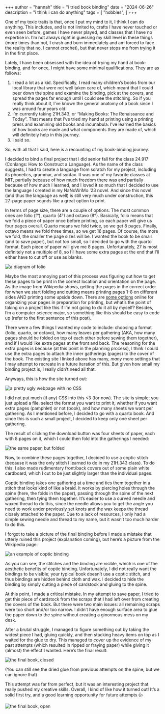 +++
author = "hannah"
title = "i tried book binding"
date = "2024-06-26"
description = "i think i can do anything"
tags = [
    "hobbies",
]
+++

One of my toxic traits is that, once I put my mind to it, I think I can do anything. This includes, and is not limited to, crafts I have never touched or even seen before, games I have never played, and classes that I have no expertise in. I’m not always right in guessing my skill level in these things (more times than not, I crash and burn immediately and am forced to face the reality that no, I cannot crochet), but that never stops me from trying it in the first place.

Lately, I have been obsessed with the idea of trying my hand at book-binding, and for once, I might have some minimal qualifications. They are as follows:

1. I read a lot as a kid. Specifically, I read many children’s books from our local library that were not well taken care of, which meant that I could peer down the spine and examine the binding, pick at the covers, and spread the pages far enough until I could see the stitching. So if you really think about it, I’ve known the general anatomy of a book since I was around four years old.
2. I’m currently taking 21H.343, or “Making Books: The Renaissance and Today”. That means that I’ve tried my hand at printing using a printing press and examining old books and incunabula. I’ve learned the basics of how books are made and what components they are made of, which will definitely help in this journey.
3. I said so.

So, with all that I said, here is a recounting of my book-binding journey.

I decided to bind a final project that I did senior fall for the class 24.917 (Conlangs: How to Construct a Language). As the name of the class suggests, I had to create a language from scratch for my project, including its phonetics, grammar, and syntax. It was one of my favorite classes at MIT, partially because of how much freedom there was and partially because of how much I learned, and I loved it so much that I decided to use the language I created in my NaNoWriMo ‘23 novel. And since this novel (and thus the language as well) is still very much under construction, this 27-page paper sounds like a great option to print. 

In terms of page size, there are a couple of options. The most common ones are folio (f°), quarto (4°) and octavo (8°). Basically, folio means that we fold a piece of paper once before printing, so each paper will give us four pages overall. Quarto means we fold twice, so we get 8 pages. Finally, octavo means we fold three times, so we get 16 pages. Of course, the more we fold, the smaller the page sizes will be. I wanted the book to be small (and to save paper), but not *too* small, so I decided to go with the quarto format. Each piece of paper will give me 8 pages. Unfortunately, 27 is most definitely not a multiple of 8, so I’ll have some extra pages at the end that I’ll either have to cut off or use as blanks.

![a diagram of folio](/images/wikipage-folio.png)

Maybe the most annoying part of this process was figuring out how to get these pages to be print in the correct location and orientation on the page. As the image from Wikipedia shows, getting the pages in the correct order for when we start folding and cutting means printing pages 1-8 on different sides AND printing some upside down. There are [some options](https://momijizukamori.github.io/bookbinder-js/) online for organizing your pages in preparation for printing, but what’s the point of taking on a project like this if I’m not going to do it all by myself? Besides, I’m a computer science major, so something like this should be easy to code up (refer to the first sentence of this post).

There were a few things I wanted my code to include: choosing a format (folio, quarto, or octavo), how many leaves per gathering (AKA, how many pages should be folded on top of each other before sewing them together), and if I would like extra pages at the front and back. The reasoning for the extra pages is because (at this point in the planning process), I think I could use the extra pages to attach the inner gatherings (pages) to the cover of the book. The existing site I linked above has many, *many* more settings that I may attempt to recreate in a future iteration of this. But given how small my binding project is, I really didn’t need all that.

Anyways, this is how the site turned out:

![a pretty ugly webpage with no CSS](/images/binding-page.png)

I did not put much (if any) CSS into this <3 (for now). The site is simple; you just upload a file, select the format you want to print it, whether if you want extra pages (pamphlet) or not (book), and how many sheets we want per gathering. As I mentioned before, I decided to go with a quarto book. And since this is such a small project, I decided to keep only one sheet per gathering.

The result of clicking the download button was four sheets of paper, each with 8 pages on it, which I could then fold into the gatherings I needed:

![the same paper, but folded](/images/folded-up.png)

Now, to combine these pages together, I decided to use a coptic stitch (because it was the only stitch I learned to do in my 21H.343 class). To do this, I also made rudimentary front/back covers out of some plain white cardboard, which I cut to be just slightly larger than the individual pages.

Coptic binding takes one gathering at a time and ties them together in a stitch that looks kind of like a braid. It works by piercing holes through the spine (here, the folds in the paper), passing through the spine of the next gathering, then tying them together. It’s easier to use a curved needle and waxed thread to do this, since the needle allows you to get the angle you need to work under previously set knots and the wax keeps the thread closely attached to the paper. Due to a lack of resources, I only had a simple sewing needle and thread to my name, but it wasn’t too much harder to do this.

I forgot to take a picture of the final binding before I made a mistake that utterly ruined this project (explanation coming), but here’s a picture from the Wikipedia page:

![an example of coptic binding](/images/wiki-coptic-binding.png)

As you can see, the stitches and the binding are visible, which is one of the aesthetic benefits of coptic binding. Unfortunately, I did not really want the bindings to be visible; your typical book doesn’t use a coptic stitch, and thus bindings are hidden behind cloth and wax. I decided to hide the binding by simply cutting a piece of cardstock and gluing to the spine.

At this point, I made a critical mistake. In my attempt to save paper, I tried to get this piece of cardstock from the scraps that I had left over from creating the covers of the book. But there were two main issues: all remaining scraps were too short and/or too narrow. I didn’t have enough surface area to glue the paper down to the spine without creating a ginormous mess on my desk.

After a brutal struggle, I managed to figure something out by taking the widest piece I had, gluing quickly, and then stacking heavy items on top as I waited for the glue to dry. This managed to cover up the evidence of my past attempts (which resulted in ripped or fraying paper) while giving it (almost) the effect I wanted. Here’s the final result:

![the final book, closed](/images/closed-book.png)

(You can still see the dried glue from previous attempts on the spine, but we can ignore that)

This attempt was far from perfect, but it was an interesting project that really pushed my creative skills. Overall, I kind of like how it turned out! It’s a solid first try, and a good learning opportunity for future attempts 👍

![the final book, open](/images/open-book.png)
